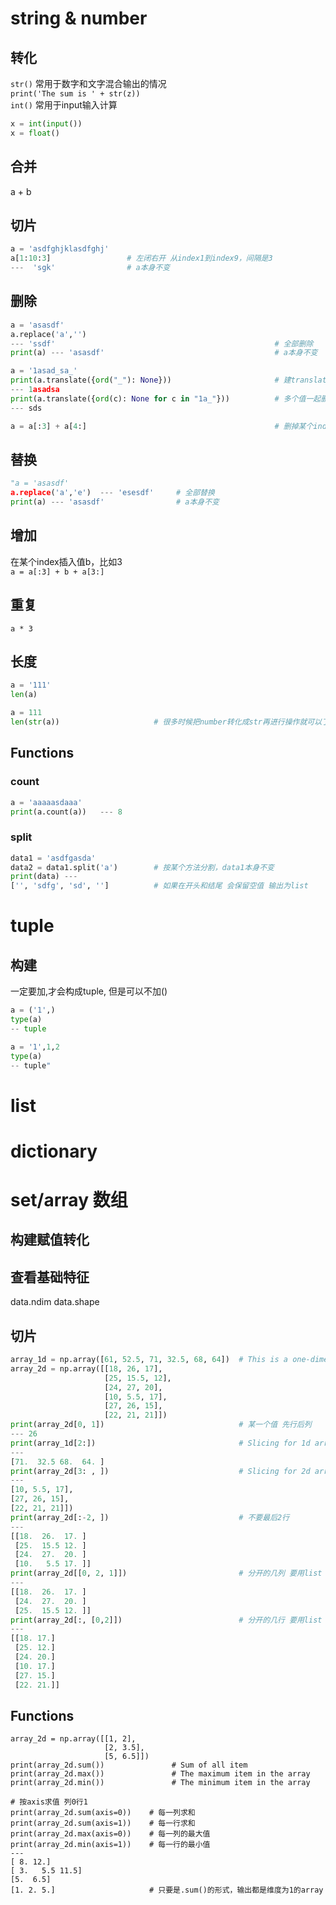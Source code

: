 # string & number
## 转化
`str()` 常用于数字和文字混合输出的情况  
`print('The sum is ' + str(z)) `  
`int()` 常用于input输入计算  
``` python
x = int(input())
x = float()
```
## 合并
a + b 
## 切片
``` python
a = 'asdfghjklasdfghj'      
a[1:10:3]                 # 左闭右开 从index1到index9，间隔是3
---  'sgk'                # a本身不变
```
## 删除
``` python
a = 'asasdf'
a.replace('a','')  
--- 'ssdf'                                                 # 全部删除
print(a) --- 'asasdf'                                      # a本身不变

a = '1asad_sa_'
print(a.translate({ord("_"): None}))                       # 建translation table 
--- 1asadsa
print(a.translate({ord(c): None for c in "1a_"}))          # 多个值一起删掉
--- sds

a = a[:3] + a[4:]                                          # 删掉某个index的值，比如3
```
## 替换
``` python
"a = 'asasdf'
a.replace('a','e')  --- 'esesdf'     # 全部替换
print(a) --- 'asasdf'                # a本身不变
```
## 增加
在某个index插入值b，比如3  
`a = a[:3] + b + a[3:]`
## 重复
`a * 3`
## 长度
``` python
a = '111'
len(a)

a = 111
len(str(a))                     # 很多时候把number转化成str再进行操作就可以了
``` 
## Functions
### count
``` python
a = 'aaaaasdaaa'
print(a.count(a))   --- 8
```
### split
``` python
data1 = 'asdfgasda'
data2 = data1.split('a')        # 按某个方法分割，data1本身不变
print(data) --- 
['', 'sdfg', 'sd', '']          # 如果在开头和结尾 会保留空值 输出为list
```

# tuple
## 构建
一定要加,才会构成tuple, 但是可以不加()  
``` python
a = ('1',)
type(a)
-- tuple

a = '1',1,2
type(a)
-- tuple"
```

# list
# dictionary
# set/array 数组
## 构建赋值转化
## 查看基础特征
data.ndim
data.shape

## 切片
``` python
array_1d = np.array([61, 52.5, 71, 32.5, 68, 64])  # This is a one-dimensional array
array_2d = np.array([[18, 26, 17], 
                     [25, 15.5, 12], 
                     [24, 27, 20],
                     [10, 5.5, 17],
                     [27, 26, 15],
                     [22, 21, 21]])
print(array_2d[0, 1])                              # 某一个值 先行后列
--- 26     
print(array_1d[2:])                                # Slicing for 1d array
---
[71.  32.5 68.  64. ]
print(array_2d[3: , ])                             # Slicing for 2d array 连续的几列 
---
[10, 5.5, 17],
[27, 26, 15],
[22, 21, 21]])
print(array_2d[:-2, ])                             # 不要最后2行 
---
[[18.  26.  17. ]
 [25.  15.5 12. ]
 [24.  27.  20. ]
 [10.   5.5 17. ]]
print(array_2d[[0, 2, 1]])                         # 分开的几列 要用list
---
[[18.  26.  17. ]
 [24.  27.  20. ]
 [25.  15.5 12. ]]
print(array_2d[:, [0,2]])                          # 分开的几行 要用list 且前面要加,
---
[[18. 17.]
 [25. 12.]
 [24. 20.]
 [10. 17.]
 [27. 15.]
 [22. 21.]]
```

## Functions  
```
array_2d = np.array([[1, 2],    
                     [2, 3.5],     
                     [5, 6.5]])  
print(array_2d.sum())               # Sum of all item
print(array_2d.max())               # The maximum item in the array
print(array_2d.min())               # The minimum item in the array

# 按axis求值 列0行1
print(array_2d.sum(axis=0))    # 每一列求和
print(array_2d.sum(axis=1))    # 每一行求和
print(array_2d.max(axis=0))    # 每一列的最大值
print(array_2d.min(axis=1))    # 每一行的最小值
---
[ 8. 12.]
[ 3.   5.5 11.5]
[5.  6.5]
[1. 2. 5.]                     # 只要是.sum()的形式，输出都是维度为1的array
```
